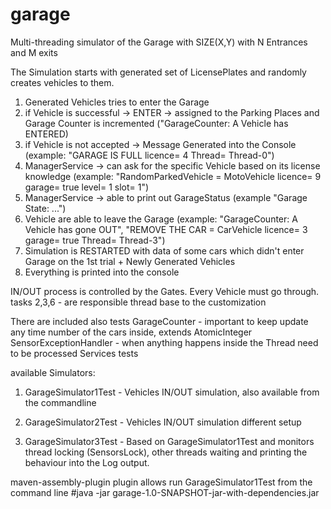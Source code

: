 garage
======

Multi-threading simulator of the Garage with SIZE(X,Y) with N Entrances and M exits

The Simulation starts with generated set of LicensePlates and randomly creates vehicles to them.
 
1. Generated Vehicles tries to enter the Garage
2. if Vehicle is successful -> ENTER -> assigned to the Parking Places and Garage Counter is incremented ("GarageCounter: A Vehicle has ENTERED)
3. if Vehicle is not accepted -> Message Generated into the Console (example: "GARAGE IS FULL licence= 4 Thread= Thread-0")
4. ManagerService -> can ask for the specific Vehicle based on its license knowledge (example: "RandomParkedVehicle = MotoVehicle licence= 9 garage= true level= 1 slot= 1")
5. ManagerService -> able to print out GarageStatus (example "Garage State: ...")
6. Vehicle are able to leave the Garage (example: "GarageCounter: A Vehicle has gone OUT", "REMOVE THE CAR = CarVehicle licence= 3 garage= true Thread= Thread-3")
7. Simulation is RESTARTED with data of some cars which didn't enter Garage on the 1st trial + Newly Generated Vehicles
8. Everything is printed into the console

IN/OUT process is controlled by the Gates. Every Vehicle must go through.
tasks 2,3,6 - are responsible thread base to the customization


There are included also tests
GarageCounter - important to keep update any time number of the cars inside, extends AtomicInteger
SensorExceptionHandler - when anything happens inside the Thread need to be processed
Services tests

available Simulators:

1. GarageSimulator1Test - Vehicles IN/OUT simulation, also available from the commandline

2. GarageSimulator2Test - Vehicles IN/OUT simulation different setup

3. GarageSimulator3Test - Based on GarageSimulator1Test and monitors thread locking (SensorsLock),
         other threads waiting and printing the behaviour into the Log output.

maven-assembly-plugin plugin allows run GarageSimulator1Test from the command line
#java -jar garage-1.0-SNAPSHOT-jar-with-dependencies.jar

